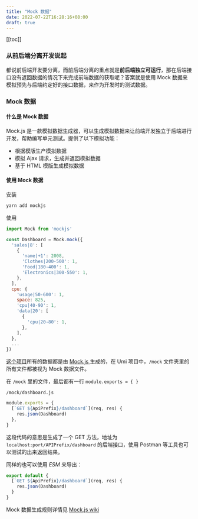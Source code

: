 ```yaml
---
title: "Mock 数据"
date: 2022-07-22T16:28:16+08:00
draft: true
---
```


[[toc]]



### 从前后端分离开发说起

都说前后端开发要分离，而前后端分离的重点就是**前后端独立可运行**，那在后端接口没有返回数据的情况下来完成前端数据的获取呢？答案就是使用 Mock 数据来模拟预先与后端约定好的接口数据，来作为开发时的测试数据。

### Mock 数据

#### 什么是 Mock 数据

Mock.js 是一款模拟数据生成器，可以生成模拟数据来让前端开发独立于后端进行开发，帮助编写单元测试。提供了以下模拟功能：

- 根据模版生产模拟数据
- 模拟 Ajax 请求，生成并返回模拟数据
- 基于 HTML 模版生成模拟数据

#### 使用 Mock 数据

安装

```bash
yarn add mockjs
```

使用

```javascript
import Mock from 'mockjs'

const Dashboard = Mock.mock({
  'sales|8': [
    {
      'name|+1': 2008,
      'Clothes|200-500': 1,
      'Food|180-400': 1,
      'Electronics|300-550': 1,
    },
  ],
  cpu: {
    'usage|50-600': 1,
    space: 825,
    'cpu|40-90': 1,
    'data|20': [
      {
        'cpu|20-80': 1,
      },
    ],
  },
  ...
})
```



[这个项目](https://github.com/zheng-shugan/antd-admin)所有的数据都是由 [Mock.js ](http://mockjs.com/) 生成的，在 Umi 项目中，`/mock` 文件夹里的所有文件都被视为 Mock 数据文件。

在 `/mock` 里的文件，最后都有一行 `module.exports = { }`

`/mock/dashboard.js`

```js
module.exports = {
  [`GET ${ApiPrefix}/dashboard`](req, res) {
    res.json(Dashboard)
  },
}
```

这段代码的意思是生成了一个 GET 方法，地址为 `localhost:port/APIPrefix/dashboard` 的后端接口，使用 Postman 等工具也可以测试的出来返回结果。

同样的也可以使用 *ESM* 来导出：

```js
export default {
  [`GET ${ApiPrefix}/dashboard`](req, res) {
    res.json(Dashboard)
  }
}
```

Mock 数据生成规则详情见 [Mock.js wiki](https://github.com/nuysoft/Mock/wiki)
